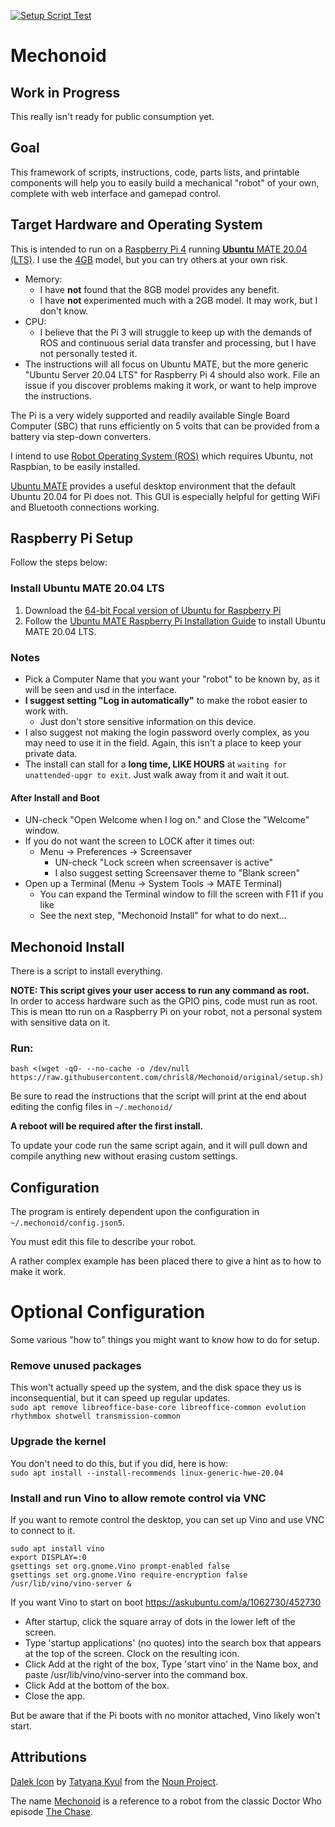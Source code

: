 [![Setup Script Test](https://github.com/chrisl8/Mechonoid/actions/workflows/setup.yml/badge.svg)](https://github.com/chrisl8/Mechonoid/actions/workflows/setup.yml)

# Mechonoid

## Work in Progress

This really isn't ready for public consumption yet.

## Goal

This framework of scripts, instructions, code, parts lists, and printable components will help you to easily build a mechanical "robot" of your own, complete with web interface and gamepad control.

## Target Hardware and Operating System

This is intended to run on a [Raspberry Pi 4](https://www.raspberrypi.com/products/raspberry-pi-4-model-b/) running [**Ubuntu** MATE 20.04 (LTS)](https://ubuntu-mate.org/download/arm64/focal/).  I use the [4GB](https://www.raspberrypi.com/products/raspberry-pi-4-model-b/) model, but you can try others at your own risk.
 - Memory:
   - I have **not** found that the 8GB model provides any benefit.
   - I have **not** experimented much with a 2GB model. It may work, but I don't know.
 - CPU:
   - I believe that the Pi 3 will struggle to keep up with the demands of ROS and continuous serial data transfer and processing, but I have not personally tested it.
 - The instructions will all focus on Ubuntu MATE, but the more generic "Ubuntu Server 20.04 LTS" for Raspberry Pi 4 should also work. File an issue if you discover problems making it work, or want to help improve the instructions.

The Pi is a very widely supported and readily available Single Board Computer (SBC) that runs efficiently on 5 volts that can be provided from a battery via step-down converters.

I intend to use [Robot Operating System (ROS)](https://www.ros.org/) which requires Ubuntu, not Raspbian, to be easily installed.

[Ubuntu MATE](https://ubuntu-mate.org/raspberry-pi/) provides a useful desktop environment that the default Ubuntu 20.04 for Pi does not. This GUI is especially helpful for getting WiFi and Bluetooth connections working.


## Raspberry Pi Setup

Follow the steps below:

### Install Ubuntu MATE 20.04 LTS

1. Download the [64-bit Focal version of Ubuntu for Raspberry Pi](https://ubuntu-mate.org/download/arm64/focal/) 
2. Follow the [Ubuntu MATE Raspberry Pi Installation Guide](https://ubuntu-mate.org/raspberry-pi/install/) to install Ubuntu MATE 20.04 LTS.

### Notes
 - Pick a Computer Name that you want your "robot" to be known by, as it will be seen and usd in the interface.
 - **I suggest setting "Log in automatically"** to make the robot easier to work with.
   - Just don't store sensitive information on this device.
 - I also suggest not making the login password overly complex, as you may need to use it in the field. Again, this isn't a place to keep your private data.
 - The install can stall for a **long time, LIKE HOURS** at `waiting for unattended-upgr to exit`. Just walk away from it and wait it out.

#### After Install and Boot
 - UN-check "Open Welcome when I log on." and Close the "Welcome" window.
 - If you do not want the screen to LOCK after it times out:
   - Menu -> Preferences -> Screensaver
     - UN-check "Lock screen when screensaver is active"
     - I also suggest setting Screensaver theme to "Blank screen"
 - Open up a Terminal (Menu -> System Tools -> MATE Terminal)
   - You can expand the Terminal window to fill the screen with F11 if you like 
   - See the next step, "Mechonoid Install" for what to do next...

## Mechonoid Install
There is a script to install everything.

**NOTE: This script gives your user access to run any command as root.**  
In order to access hardware such as the GPIO pins, code must run as root.
This is mean tto run on a Raspberry Pi on your robot, not a personal system with sensitive data on it.

### Run:

```
bash <(wget -qO- --no-cache -o /dev/null https://raw.githubusercontent.com/chrisl8/Mechonoid/original/setup.sh)
```

Be sure to read the instructions that the script will print at the end about editing the config files in `~/.mechonoid/`

**A reboot will be required after the first install.**

To update your code run the same script again, and it will pull down and compile anything new without erasing custom settings.

## Configuration

The program is entirely dependent upon the configuration in `~/.mechonoid/config.json5`.  

You must edit this file to describe your robot.  

A rather complex example has been placed there to give a hint as to how to make it work.

# Optional Configuration

Some various "how to" things you might want to know how to do for setup.

### Remove unused packages
This won't actually speed up the system, and the disk space they us is inconsequential, but it can speed up regular updates.  
`sudo apt remove libreoffice-base-core libreoffice-common evolution rhythmbox shotwell transmission-common`

### Upgrade the kernel
You don't need to do this, but if you did, here is how:  
`sudo apt install --install-recommends linux-generic-hwe-20.04`

### Install and run Vino to allow remote control via VNC
If you want to remote control the desktop, you can set up Vino and use VNC to connect to it.  
```
sudo apt install vino
export DISPLAY=:0
gsettings set org.gnome.Vino prompt-enabled false
gsettings set org.gnome.Vino require-encryption false
/usr/lib/vino/vino-server &
```
If you want Vino to start on boot
https://askubuntu.com/a/1062730/452730

- After startup, click the square array of dots in the lower left of the screen.
- Type 'startup applications' (no quotes) into the search box that appears at the top of the screen. Clock on the resulting icon.
- Click Add at the right of the box, Type 'start vino' in the Name box, and paste /usr/lib/vino/vino-server into the command box.
- Click Add at the bottom of the box.
- Close the app.

But be aware that if the Pi boots with no monitor attached, Vino likely won't start.



## Attributions
[Dalek Icon](https://thenounproject.com/icon/dalek-1472703/) by [Tatyana Kyul](https://thenounproject.com/kyul/) from the [Noun Project](https://thenounproject.com/).

The name [Mechonoid](https://aliens.fandom.com/wiki/Mechonoid) is a reference to a robot from the classic Doctor Who episode [The Chase](https://en.wikipedia.org/wiki/The_Chase_(Doctor_Who)).